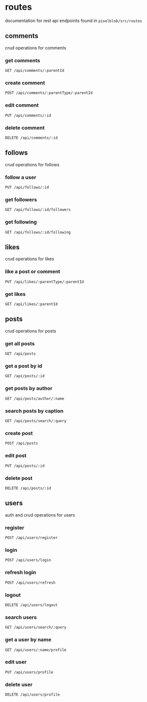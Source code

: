 # routes
documentation for rest api endpoints found in `pixelblob/src/routes`


## comments
crud operations for comments

### get comments
```
GET /api/comments/:parentId
```

### create comment
```
POST /api/comments/:parentType/:parentId
```

### edit comment
```
PUT /api/comments/:id
```

### delete comment
```
DELETE /api/comments/:id
```


## follows
crud operations for follows

### follow a user
```
PUT /api/follows/:id
```

### get followers
```
GET /api/follows/:id/followers
```

### get following
```
GET /api/follows/:id/following
```


## likes
crud operations for likes

### like a post or comment
```
PUT /api/likes/:parentType/:parentId
```

### get likes
```
GET /api/likes/:parentId
```


## posts
crud operations for posts

### get all posts
```
GET /api/posts
```

### get a post by id
```
GET /api/posts/:id
```

### get posts by author
```
GET /api/posts/author/:name
```

### search posts by caption
```
GET /api/posts/search/:query
```

### create post
```
POST /api/posts
```

### edit post
```
PUT /api/posts/:id
```

### delete post
```
DELETE /api/posts/:id
```


## users
auth and crud operations for users

### register
```
POST /api/users/register
```

### login
```
POST /api/users/login
```

### refresh login
```
POST /api/users/refresh
```

### logout
```
DELETE /api/users/logout
```

### search users
```
GET /api/users/search/:query
```

### get a user by name
```
GET /api/users/:name/profile
```

### edit user
```
PUT /api/users/profile
```

### delete user
```
DELETE /api/users/profile
```
